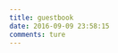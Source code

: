 ```yaml
---
title: guestbook
date: 2016-09-09 23:58:15
comments: ture
---
```

<div class="ds-recent-visitors" data-num-items="36" data-avatar-size="42" id="ds-recent-visitors"></div>
